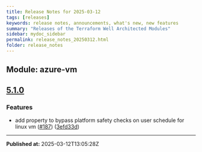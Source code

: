 ```yaml
---
title: Release Notes for 2025-03-12
tags: [releases]
keywords: release notes, announcements, what's new, new features
summary: "Releases of the Terraform Well Architected Modules"
sidebar: mydoc_sidebar
permalink: release_notes_20250312.html
folder: release_notes
---
```


## Module: azure-vm
## [5.1.0](https://github.com/CloudNationHQ/terraform-azure-vm/releases/tag/v5.1.0)


### Features

* add property to bypass platform safety checks on user schedule for linux vm ([#187](https://github.com/CloudNationHQ/terraform-azure-vm/issues/187)) ([3efd33d](https://github.com/CloudNationHQ/terraform-azure-vm/commit/3efd33de51b192404a6a5b804d84ed9bb18d5718))

---

**Published at:** 2025-03-12T13:05:28Z

